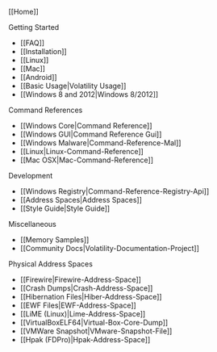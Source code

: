 [[Home]]

Getting Started
* [[FAQ]]
* [[Installation]]
* [[Linux]]
* [[Mac]]
* [[Android]]
* [[Basic Usage|Volatility Usage]]
* [[Windows 8 and 2012|Windows 8/2012]]

Command References 
* [[Windows Core|Command Reference]]
* [[Windows GUI|Command Reference Gui]]
* [[Windows Malware|Command-Reference-Mal]]
* [[Linux|Linux-Command-Reference]]
* [[Mac OSX|Mac-Command-Reference]]

Development 
* [[Windows Registry|Command-Reference-Registry-Api]]
* [[Address Spaces|Address Spaces]]
* [[Style Guide|Style Guide]]

Miscellaneous
* [[Memory Samples]]
* [[Community Docs|Volatility-Documentation-Project]]

Physical Address Spaces
* [[Firewire|Firewire-Address-Space]]
* [[Crash Dumps|Crash-Address-Space]]
* [[Hibernation Files|Hiber-Address-Space]]
* [[EWF Files|EWF-Address-Space]]
* [[LiME (Linux)|Lime-Address-Space]]
* [[VirtualBoxELF64|Virtual-Box-Core-Dump]]
* [[VMWare Snapshot|VMware-Snapshot-File]]
* [[Hpak (FDPro)|Hpak-Address-Space]]

